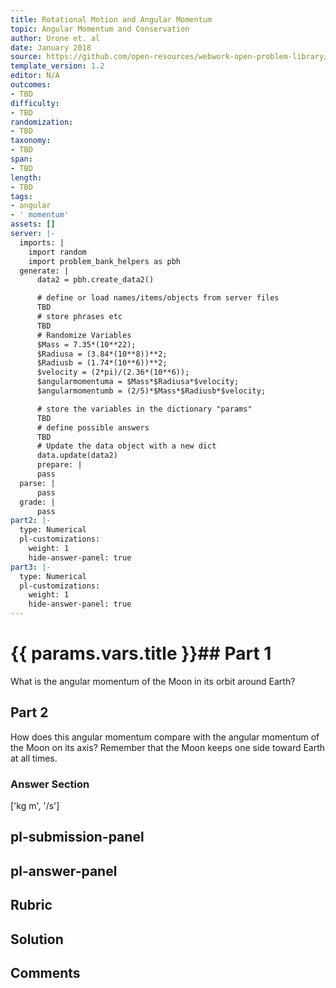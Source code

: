 ```yaml
---
title: Rotational Motion and Angular Momentum
topic: Angular Momentum and Conservation
author: Urone et. al
date: January 2018
source: https://github.com/open-resources/webwork-open-problem-library/tree/master/Contrib/BrockPhysics/College_Physics_Urone/10.Rotational_Motion_and_Angular_Momentum/10-05.Angular_Momentum_and_Conservation/NU_U17_10_05_002.pg
template_version: 1.2
editor: N/A
outcomes:
- TBD
difficulty:
- TBD
randomization:
- TBD
taxonomy:
- TBD
span:
- TBD
length:
- TBD
tags:
- angular
- ' momentum'
assets: []
server: |-
  imports: |
    import random
    import problem_bank_helpers as pbh
  generate: |
      data2 = pbh.create_data2()

      # define or load names/items/objects from server files
      TBD
      # store phrases etc
      TBD
      # Randomize Variables
      $Mass = 7.35*(10**22);
      $Radiusa = (3.84*(10**8))**2;
      $Radiusb = (1.74*(10**6))**2;
      $velocity = (2*pi)/(2.36*(10**6));
      $angularmomentuma = $Mass*$Radiusa*$velocity;
      $angularmomentumb = (2/5)*$Mass*$Radiusb*$velocity;

      # store the variables in the dictionary "params"
      TBD
      # define possible answers
      TBD
      # Update the data object with a new dict
      data.update(data2)
      prepare: |
      pass
  parse: |
      pass
  grade: |
      pass
part2: |-
  type: Numerical
  pl-customizations:
    weight: 1
    hide-answer-panel: true
part3: |-
  type: Numerical
  pl-customizations:
    weight: 1
    hide-answer-panel: true
---
```


# {{ params.vars.title }}## Part 1 
What is the angular momentum of the Moon in its orbit around Earth? 
## Part 2 
How does this angular momentum compare with the angular momentum of the Moon on its axis? Remember that the Moon keeps one side toward Earth at all times. 


### Answer Section 
['kg m', '/s']

## pl-submission-panel 


## pl-answer-panel 


## Rubric 


## Solution 


## Comments 


